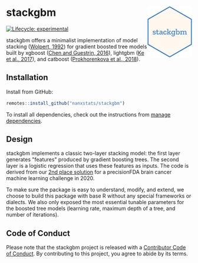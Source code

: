 # stackgbm <img src="man/figures/logo.png" align="right" width="120" />

[![Lifecycle: experimental](https://img.shields.io/badge/lifecycle-experimental-orange.svg)](https://lifecycle.r-lib.org/articles/stages.html#experimental)

stackgbm offers a minimalist implementation of model stacking ([Wolpert, 1992](https://doi.org/10.1016/S0893-6080(05)80023-1)) for gradient boosted tree models built by xgboost ([Chen and Guestrin, 2016](https://doi.org/10.1145/2939672.2939785)), lightgbm ([Ke et al., 2017](https://papers.nips.cc/paper/6907-lightgbm-a-highly-efficient-gradient-boosting-decision)), and catboost ([Prokhorenkova et al., 2018](https://papers.nips.cc/paper/7898-catboost-unbiased-boosting-with-categorical-features)).

## Installation

Install from GitHub:

```r
remotes::install_github("nanxstats/stackgbm")
```

To install all dependencies, check out the instructions from
[manage dependencies](https://github.com/nanxstats/stackgbm/wiki/Manage-dependencies).

## Design

stackgbm implements a classic two-layer stacking model: the first layer generates "features" produced by gradient boosting trees. The second layer is a logistic regression that uses these features as inputs. The code is derived from our [2nd place solution](https://github.com/nanxstats/bcpm-msaenet) for a precisionFDA brain cancer machine learning challenge in 2020.

To make sure the package is easy to understand, modify, and extend, we choose to build this package with base R without any special frameworks or dialects. We also only exposed the most essential tunable parameters for the boosted tree models (learning rate, maximum depth of a tree, and number of iterations).

## Code of Conduct

Please note that the stackgbm project is released with a
[Contributor Code of Conduct](https://nanx.me/stackgbm/CODE_OF_CONDUCT.html).
By contributing to this project, you agree to abide by its terms.
